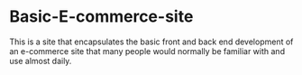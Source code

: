 # Basic-E-commerce-site
This is a site that encapsulates the basic front and back end development of an e-commerce site that many people would normally be familiar with and use almost daily.
